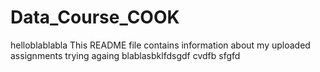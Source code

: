 # Data_Course_COOK

helloblablabla
This README file contains information about my uploaded assignments
trying againg
blablasbklfdsgdf
cvdfb
sfgfd
